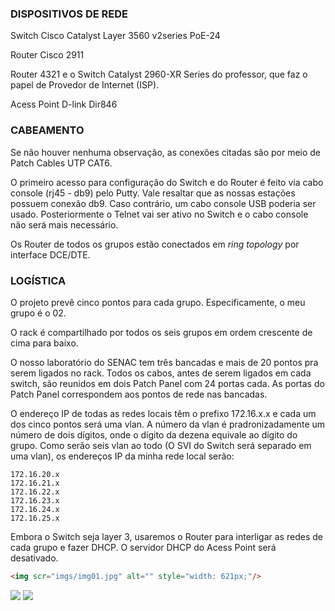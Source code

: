### DISPOSITIVOS DE REDE
Switch Cisco Catalyst Layer 3560 v2series PoE-24

Router Cisco 2911

Router 4321 e o Switch Catalyst 2960-XR Series do professor, que faz o papel de Provedor de Internet (ISP).

Acess Point D-link Dir846

### CABEAMENTO
Se não houver nenhuma observação, as conexões citadas são por meio de Patch Cables UTP CAT6.

O primeiro acesso para configuração do Switch e do Router é feito via cabo console (rj45 - db9) pelo Putty. Vale resaltar que as nossas estações possuem conexão db9. Caso contrário, um cabo console USB poderia ser usado. Posteriormente o Telnet vai ser ativo no Switch e o cabo console não será mais necessário.

Os Router de todos os grupos estão conectados em *ring topology* por interface DCE/DTE.

### LOGÍSTICA
O projeto prevê cinco pontos para cada grupo. Especificamente, o meu grupo é o 02.

O rack é compartilhado por todos os seis grupos em ordem crescente de cima para baixo.

O nosso laboratório do SENAC tem três bancadas e mais de 20 pontos pra serem ligados no rack. Todos os cabos, antes de serem ligados em cada switch, são reunidos em dois Patch Panel com 24 portas cada. As portas do Patch Panel correspondem aos pontos de rede nas bancadas.

O endereço IP de todas as redes locais têm o prefixo 172.16.x.x e cada um dos cinco pontos será uma vlan. A número da vlan é pradronizadamente um número de dois dígitos, onde o dígito da dezena equivale ao dígito do grupo. Como serão seis vlan ao todo (O SVI do Switch será separado em uma vlan), os endereços IP da minha rede local serão:
~~~
172.16.20.x
172.16.21.x
172.16.22.x
172.16.23.x
172.16.24.x
172.16.25.x
~~~

Embora o Switch seja layer 3, usaremos o Router para interligar as redes de cada grupo e fazer DHCP. O servidor DHCP do Acess Point será desativado.

~~~html
<img scr="imgs/img01.jpg" alt="" style="width: 621px;"/>
~~~~

![](imgs/img01.jpg)
![](imgs/img02.jpg)
